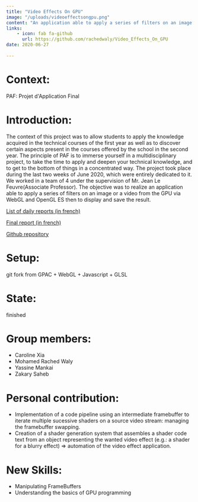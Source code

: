 ```yaml
---
title: "Video Effects On GPU"
image: "/uploads/videoeffectsongpu.png"
content: "An application able to apply a series of filters on an image or a video from the GPU via WebGL and OpenGL ES then to display and save the result."
links:
    - icon: fab fa-github
      url: https://github.com/rachedwaly/Video_Effects_On_GPU
date: 2020-06-27
      
---
```


# Context: 
PAF: Projet d'Application Final 

# Introduction:
The context of this project was to allow students to apply the knowledge acquired in the technical courses of the first year as well as to discover certain aspects present in the courses offered by the school in the second year. The principle of PAF is to immerse yourself in a multidisciplinary project, to take the time to apply and deepen your technical knowledge, and to get to the bottom of things in a concentrated way. The project took place during the last two weeks of June 2020, which were entirely dedicated to it. We worked in a team of 4 under the supervision of Mr. Jean Le Feuvre(Associate Professor). 
The objective was to realize an application able to apply a series of filters on an image or a video from the GPU via WebGL and OpenGL ES then to display and save the result.


[List of daily reports (in french)](https://drive.google.com/drive/folders/13ttBaaSZ7IhNkeT79r5KxyiGmRaBQGI7?usp=sharing)

[Final report (in french)](/uploads/PAF_rapport.pdf)

[Github repository](https://github.com/rachedwaly/Video_Effects_On_GPU)


# Setup:
git fork from GPAC  + WebGL + Javascript + GLSL

# State:
finished

# Group members:
 - Caroline Xia
 - Mohamed Rached Waly
 - Yassine Mankai 
 - Zakary Saheb

# Personal contribution:
 - Implementation of a code pipeline using an intermediate framebuffer to iterate multiple sucessive shaders on a source video stream: managing the framebuffer swapping.
 - Creation of a shader generation system that assembles a shader code text from an object representing the wanted video effect (e.g.: a shader for a blurry effect) => automation of the video effect application.

 # New Skills:
 - Manipulating FrameBuffers
 - Understanding the basics of GPU programming
